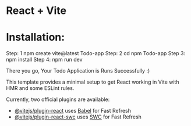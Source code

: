 # React + Vite
# Installation:
Step: 1 npm create vite@latest Todo-app
Step: 2 cd npm Todo-app
Step  3: npm install 
Step  4: npm run dev

There you go, Your Todo Application is Runs Successfully :)

This template provides a minimal setup to get React working in Vite with HMR and some ESLint rules.

Currently, two official plugins are available:

- [@vitejs/plugin-react](https://github.com/vitejs/vite-plugin-react/blob/main/packages/plugin-react/README.md) uses [Babel](https://babeljs.io/) for Fast Refresh
- [@vitejs/plugin-react-swc](https://github.com/vitejs/vite-plugin-react-swc) uses [SWC](https://swc.rs/) for Fast Refresh
